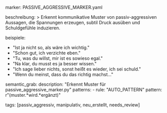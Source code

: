 marker: PASSIVE_AGGRESSIVE_MARKER.yaml

beschreibung: >
  Erkennt kommunikative Muster von passiv-aggressiven Aussagen, die Spannungen erzeugen,
  subtil Druck ausüben und Schuldgefühle induzieren.

beispiele:
  - "Ist ja nicht so, als wäre ich wichtig."
  - "Schon gut, ich verzichte eben."
  - "Tu, was du willst, mir ist es sowieso egal."
  - "Na klar, du musst es ja besser wissen."
  - "Ich sage lieber nichts, sonst heißt es wieder, ich sei schuld."
  - "Wenn du meinst, dass du das richtig machst..."

semantic_grab:
  description: "Erkennt Muster für passive_aggressive_marker.py"
  patterns:
    - rule: "AUTO_PATTERN"
      pattern: r"(muster.*wird.*ergänzt)"

  tags: [passiv_aggressiv, manipulativ, neu_erstellt, needs_review]

